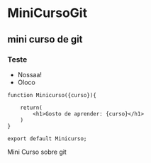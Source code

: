 # MiniCursoGit
## mini curso de git
### Teste
- Nossaa!
- Oloco

```
function Minicurso({curso}){

    return(
        <h1>Gosto de aprender: {curso}</h1>
    )
}

export default Minicurso;
```
Mini Curso sobre git 

